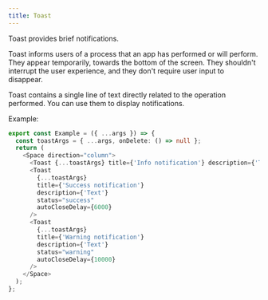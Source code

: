 ```yaml
---
title: Toast
---
```


Toast provides brief notifications.

Toast informs users of a process that an app has performed or will perform. They appear temporarily, towards the bottom of the screen. They shouldn't interrupt the user experience, and they don't require user input to disappear.

Toast contains a single line of text directly related to the operation performed. You can use them to display notifications.

Example:

```ts
export const Example = ({ ...args }) => {
  const toastArgs = { ...args, onDelete: () => null };
  return (
    <Space direction="column">
      <Toast {...toastArgs} title={'Info notification'} description={'Text'} status="info" />
      <Toast
        {...toastArgs}
        title={'Success notification'}
        description={'Text'}
        status="success"
        autoCloseDelay={6000}
      />
      <Toast
        {...toastArgs}
        title={'Warning notification'}
        description={'Text'}
        status="warning"
        autoCloseDelay={10000}
      />
    </Space>
  );
};
```
